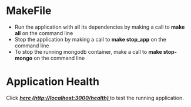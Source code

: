
# MakeFile
<ul>
<li>
    Run the application with all its dependencies by making a call to <b>make all</b> on the command line
</li>
<li>
    Stop the application by making a call to <b>make stop_app</b> on the command line
</li>
<li>
    To stop the running mongodb container, make a call to <b>make stop-mongo</b> on the command line
</li>
</ul>


# Application Health
<p>Click <i><b><a href="http://localhost:3000/health">here (http://localhost:3000/health) </a></b></i> to test the running application.</p>

